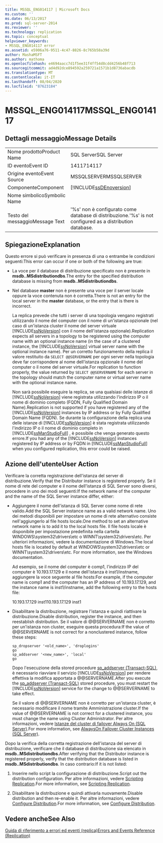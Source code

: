 ```yaml
---
title: MSSQL_ENG014117 | Microsoft Docs
ms.custom: ''
ms.date: 06/13/2017
ms.prod: sql-server-2014
ms.reviewer: ''
ms.technology: replication
ms.topic: conceptual
helpviewer_keywords:
- MSSQL_ENG014117 error
ms.assetid: e5906a76-9511-4c47-8826-8c765b58a39d
author: MashaMSFT
ms.author: mathoma
ms.openlocfilehash: e4694aacc7d1f5ee31f4ff54d8cdd4256b48f713
ms.sourcegitcommit: ad4d92dce894592a259721a1571b1d8736abacdb
ms.translationtype: MT
ms.contentlocale: it-IT
ms.lasthandoff: 08/04/2020
ms.locfileid: "87623184"
---
```

# <a name="mssql_eng014117"></a><span data-ttu-id="bd7f2-102">MSSQL_ENG014117</span><span class="sxs-lookup"><span data-stu-id="bd7f2-102">MSSQL_ENG014117</span></span>
    
## <a name="message-details"></a><span data-ttu-id="bd7f2-103">Dettagli messaggio</span><span class="sxs-lookup"><span data-stu-id="bd7f2-103">Message Details</span></span>  
  
|||  
|-|-|  
|<span data-ttu-id="bd7f2-104">Nome prodotto</span><span class="sxs-lookup"><span data-stu-id="bd7f2-104">Product Name</span></span>|<span data-ttu-id="bd7f2-105">SQL Server</span><span class="sxs-lookup"><span data-stu-id="bd7f2-105">SQL Server</span></span>|  
|<span data-ttu-id="bd7f2-106">ID evento</span><span class="sxs-lookup"><span data-stu-id="bd7f2-106">Event ID</span></span>|<span data-ttu-id="bd7f2-107">14117</span><span class="sxs-lookup"><span data-stu-id="bd7f2-107">14117</span></span>|  
|<span data-ttu-id="bd7f2-108">Origine evento</span><span class="sxs-lookup"><span data-stu-id="bd7f2-108">Event Source</span></span>|<span data-ttu-id="bd7f2-109">MSSQLSERVER</span><span class="sxs-lookup"><span data-stu-id="bd7f2-109">MSSQLSERVER</span></span>|  
|<span data-ttu-id="bd7f2-110">Componente</span><span class="sxs-lookup"><span data-stu-id="bd7f2-110">Component</span></span>|[!INCLUDE[ssDEnoversion](../../includes/ssdenoversion-md.md)]|  
|<span data-ttu-id="bd7f2-111">Nome simbolico</span><span class="sxs-lookup"><span data-stu-id="bd7f2-111">Symbolic Name</span></span>||  
|<span data-ttu-id="bd7f2-112">Testo del messaggio</span><span class="sxs-lookup"><span data-stu-id="bd7f2-112">Message Text</span></span>|<span data-ttu-id="bd7f2-113">'%s' non è configurato come database di distribuzione.</span><span class="sxs-lookup"><span data-stu-id="bd7f2-113">'%s' is not configured as a distribution database.</span></span>|  
  
## <a name="explanation"></a><span data-ttu-id="bd7f2-114">Spiegazione</span><span class="sxs-lookup"><span data-stu-id="bd7f2-114">Explanation</span></span>  
 <span data-ttu-id="bd7f2-115">Questo errore si può verificare in presenza di una o entrambe le condizioni seguenti:</span><span class="sxs-lookup"><span data-stu-id="bd7f2-115">This error can occur if one or both of the following are true:</span></span>  
  
-   <span data-ttu-id="bd7f2-116">La voce per il database di distribuzione specificato non è presente in **msdb..MSdistributiondbs**.</span><span class="sxs-lookup"><span data-stu-id="bd7f2-116">The entry for the specified distribution database is missing from **msdb..MSdistributiondbs**.</span></span>  
  
-   <span data-ttu-id="bd7f2-117">Nel database **master** non è presente una voce per il server locale oppure la voce contenuta non è corretta.</span><span class="sxs-lookup"><span data-stu-id="bd7f2-117">There is not an entry for the local server in the **master** database, or the entry that is there is incorrect.</span></span>  
  
     <span data-ttu-id="bd7f2-118">La replica prevede che tutti i server di una topologia vengano registrati utilizzando il nome del computer con il nome di un'istanza opzionale (nel caso di un'istanza cluster il nome del server virtuale [!INCLUDE[ssNoVersion](../../includes/ssnoversion-md.md)] con il nome dell'istanza opzionale).</span><span class="sxs-lookup"><span data-stu-id="bd7f2-118">Replication expects all servers in a topology to be registered using the computer name with an optional instance name (in the case of a clustered instance, the [!INCLUDE[ssNoVersion](../../includes/ssnoversion-md.md)] virtual server name with the optional instance name).</span></span> <span data-ttu-id="bd7f2-119">Per un corretto funzionamento della replica il valore restituito da `SELECT @@SERVERNAME` per ogni server nella topologia deve far corrispondere al nome dell'istanza opzionale il nome del computer o il nome del server virtuale.</span><span class="sxs-lookup"><span data-stu-id="bd7f2-119">For replication to function properly, the value returned by `SELECT @@SERVERNAME` for each server in the topology should match the computer name or virtual server name with the optional instance name.</span></span>  
  
     <span data-ttu-id="bd7f2-120">Non sarà possibile eseguire la replica, se una qualsiasi delle istanze di [!INCLUDE[ssNoVersion](../../includes/ssnoversion-md.md)] viene registrata utilizzando l'indirizzo IP o il nome di dominio completo (FQDN, Fully Qualified Domain Name).</span><span class="sxs-lookup"><span data-stu-id="bd7f2-120">Replication is not supported if you have registered any of the [!INCLUDE[ssNoVersion](../../includes/ssnoversion-md.md)] instances by IP address or by Fully Qualified Domain Name (FQDN).</span></span> <span data-ttu-id="bd7f2-121">Se durante la configurazione della replica una delle istanze di [!INCLUDE[ssNoVersion](../../includes/ssnoversion-md.md)] è stata registrata utilizzando l'indirizzo IP o il nome di dominio completo in [!INCLUDE[ssManStudioFull](../../includes/ssmanstudiofull-md.md)] , è possibile che venga generato questo errore.</span><span class="sxs-lookup"><span data-stu-id="bd7f2-121">If you had any of the [!INCLUDE[ssNoVersion](../../includes/ssnoversion-md.md)] instances registered by IP address or by FQDN in [!INCLUDE[ssManStudioFull](../../includes/ssmanstudiofull-md.md)] when you configured replication, this error could be raised.</span></span>  
  
## <a name="user-action"></a><span data-ttu-id="bd7f2-122">Azione dell'utente</span><span class="sxs-lookup"><span data-stu-id="bd7f2-122">User Action</span></span>  
 <span data-ttu-id="bd7f2-123">Verificare la corretta registrazione dell'istanza del server di distribuzione.</span><span class="sxs-lookup"><span data-stu-id="bd7f2-123">Verify that the Distributor instance is registered properly.</span></span> <span data-ttu-id="bd7f2-124">Se il nome di rete del computer e il nome dell'istanza di SQL Server sono diversi, procedere in uno dei modi seguenti:</span><span class="sxs-lookup"><span data-stu-id="bd7f2-124">If the network name of the computer and the name of the SQL Server instance differ, either:</span></span>  
  
-   <span data-ttu-id="bd7f2-125">Aggiungere il nome dell'istanza di SQL Server come nome di rete valido.</span><span class="sxs-lookup"><span data-stu-id="bd7f2-125">Add the SQL Server instance name as a valid network name.</span></span> <span data-ttu-id="bd7f2-126">Uno dei metodi disponibili per impostare un nome di rete alternativo consiste nell'aggiungerlo al file hosts locale.</span><span class="sxs-lookup"><span data-stu-id="bd7f2-126">One method to set an alternative network name is to add it to the local hosts file.</span></span> <span data-ttu-id="bd7f2-127">Il file hosts locale è disponibile per impostazione predefinita nella cartella WINDOWS\system32\drivers\etc o WINNT\system32\drivers\etc. Per ulteriori informazioni, vedere la documentazione di Windows.</span><span class="sxs-lookup"><span data-stu-id="bd7f2-127">The local hosts file is located by default at WINDOWS\system32\drivers\etc or WINNT\system32\drivers\etc. For more information, see the Windows documentation.</span></span>  
  
     <span data-ttu-id="bd7f2-128">Ad esempio, se il nome del computer è comp1, l'indirizzo IP del computer è 10.193.17.129 e il nome dell'istanza è inst1/instname, aggiungere la voce seguente al file hosts:</span><span class="sxs-lookup"><span data-stu-id="bd7f2-128">For example, if the computer name is comp1 and the computer has an IP address of 10.193.17.129, and the instance name is inst1/instname, add the following entry to the hosts file:</span></span>  
  
     <span data-ttu-id="bd7f2-129">10.193.17.129 inst1</span><span class="sxs-lookup"><span data-stu-id="bd7f2-129">10.193.17.129 inst1</span></span>  
  
-   <span data-ttu-id="bd7f2-130">Disabilitare la distribuzione, registrare l'istanza e quindi riattivare la distribuzione.</span><span class="sxs-lookup"><span data-stu-id="bd7f2-130">Disable distribution, register the instance, and then reestablish distribution.</span></span> <span data-ttu-id="bd7f2-131">Se il valore di @@SERVERNAME non è corretto per un'istanza non cluster, eseguire questa procedura:</span><span class="sxs-lookup"><span data-stu-id="bd7f2-131">If the value of @@SERVERNAME is not correct for a nonclustered instance, follow these steps:</span></span>  
  
    ```  
    sp_dropserver '<old_name>', 'droplogins'  
    go  
    sp_addserver '<new_name>', 'local'  
    go  
    ```  
  
     <span data-ttu-id="bd7f2-132">Dopo l'esecuzione della stored procedure [sp_addserver &#40;Transact-SQL&#41;](/sql/relational-databases/system-stored-procedures/sp-addserver-transact-sql), è necessario riavviare il servizio [!INCLUDE[ssNoVersion](../../includes/ssnoversion-md.md)] per rendere effettiva la modifica apportata a @@SERVERNAME.</span><span class="sxs-lookup"><span data-stu-id="bd7f2-132">After you execute the [sp_addserver &#40;Transact-SQL&#41;](/sql/relational-databases/system-stored-procedures/sp-addserver-transact-sql) stored procedure, you must restart the [!INCLUDE[ssNoVersion](../../includes/ssnoversion-md.md)] service for the change to @@SERVERNAME to take effect.</span></span>  
  
     <span data-ttu-id="bd7f2-133">Se il valore di @@SERVERNAME non è corretto per un'istanza cluster, è necessario modificare il nome tramite Amministrazione cluster.</span><span class="sxs-lookup"><span data-stu-id="bd7f2-133">If the value of @@SERVERNAME is not correct for a clustered instance, you must change the name using Cluster Administrator.</span></span> <span data-ttu-id="bd7f2-134">Per altre informazioni, vedere [Istanze del cluster di failover Always On (SQL Server)](../../sql-server/failover-clusters/windows/always-on-failover-cluster-instances-sql-server.md).</span><span class="sxs-lookup"><span data-stu-id="bd7f2-134">For more information, see [AlwaysOn Failover Cluster Instances (SQL Server)](../../sql-server/failover-clusters/windows/always-on-failover-cluster-instances-sql-server.md).</span></span>  
  
 <span data-ttu-id="bd7f2-135">Dopo la verifica della corretta registrazione dell'istanza del server di distribuzione, verificare che il database di distribuzione sia elencato in **msdb..MSdistributiondbs**.</span><span class="sxs-lookup"><span data-stu-id="bd7f2-135">After verifying that the Distributor instance is registered properly, verify that the distribution database is listed in **msdb..MSdistributiondbs**.</span></span> <span data-ttu-id="bd7f2-136">In caso contrario:</span><span class="sxs-lookup"><span data-stu-id="bd7f2-136">If it is not listed:</span></span>  
  
1.  <span data-ttu-id="bd7f2-137">Inserire nello script la configurazione di distribuzione.</span><span class="sxs-lookup"><span data-stu-id="bd7f2-137">Script out the distribution configuration.</span></span> <span data-ttu-id="bd7f2-138">Per altre informazioni, vedere [Scripting Replication](scripting-replication.md).</span><span class="sxs-lookup"><span data-stu-id="bd7f2-138">For more information, see [Scripting Replication](scripting-replication.md).</span></span>  
  
2.  <span data-ttu-id="bd7f2-139">Disabilitare la distribuzione e quindi attivarla nuovamente.</span><span class="sxs-lookup"><span data-stu-id="bd7f2-139">Disable distribution and then re-enable it.</span></span> <span data-ttu-id="bd7f2-140">Per altre informazioni, vedere [Configure Distribution](configure-distribution.md).</span><span class="sxs-lookup"><span data-stu-id="bd7f2-140">For more information, see [Configure Distribution](configure-distribution.md).</span></span>  
  
## <a name="see-also"></a><span data-ttu-id="bd7f2-141">Vedere anche</span><span class="sxs-lookup"><span data-stu-id="bd7f2-141">See Also</span></span>  
 [<span data-ttu-id="bd7f2-142">Guida di riferimento a errori ed eventi &#40;replica&#41;</span><span class="sxs-lookup"><span data-stu-id="bd7f2-142">Errors and Events Reference &#40;Replication&#41;</span></span>](errors-and-events-reference-replication.md)  
  
  
